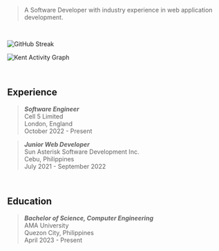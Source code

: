 > A Software Developer with industry experience in web application development.

<br />

![GitHub Streak](https://github-readme-streak-stats.herokuapp.com/?user=kentlouisetonino&theme=android-dark&card_width=921)

![Kent Activity Graph](https://github-readme-activity-graph.vercel.app/graph?username=kentlouisetonino&theme=high-contrast)

<br />

## Experience
> _**Software Engineer**_ <br />
> Cell 5 Limited <br />
> London, England <br />
> October 2022 - Present

> _**Junior Web Developer**_ <br />
> Sun Asterisk Software Development Inc. <br />
> Cebu, Philippines <br />
> July 2021 - September 2022

<br />

## Education
> _**Bachelor of Science, Computer Engineering**_ <br />
> AMA University <br />
> Quezon City, Philippines <br />
> April 2023 - Present
